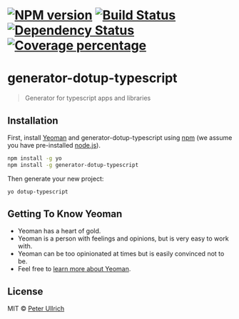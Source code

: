 # [![NPM version][npm-image]][npm-url] [![Build Status][travis-image]][travis-url] [![Dependency Status][daviddm-image]][daviddm-url] [![Coverage percentage][coveralls-image]][coveralls-url]

# generator-dotup-typescript
> Generator for typescript apps and libraries

## Installation

First, install [Yeoman](http://yeoman.io) and generator-dotup-typescript using [npm](https://www.npmjs.com/) (we assume you have pre-installed [node.js](https://nodejs.org/)).

```bash
npm install -g yo
npm install -g generator-dotup-typescript
```

Then generate your new project:

```bash
yo dotup-typescript
```

## Getting To Know Yeoman

 * Yeoman has a heart of gold.
 * Yeoman is a person with feelings and opinions, but is very easy to work with.
 * Yeoman can be too opinionated at times but is easily convinced not to be.
 * Feel free to [learn more about Yeoman](http://yeoman.io/).

## License

MIT © [Peter Ullrich](https://github.com/dotupNET/)


[npm-image]: https://badge.fury.io/js/generator-dotup-typescript.svg
[npm-url]: https://npmjs.org/package/generator-dotup-typescript
[travis-image]: https://travis-ci.org/dotupNET/generator-dotup-typescript.svg?branch=master
[travis-url]: https://travis-ci.org/dotupNET/generator-dotup-typescript
[daviddm-image]: https://david-dm.org/dotupNET/generator-dotup-typescript.svg?theme=shields.io
[daviddm-url]: https://david-dm.org/dotupNET/generator-dotup-typescript
[coveralls-image]: https://coveralls.io/repos/dotupNET/generator-dotup-typescript/badge.svg
[coveralls-url]: https://coveralls.io/r/dotupNET/generator-dotup-typescript
